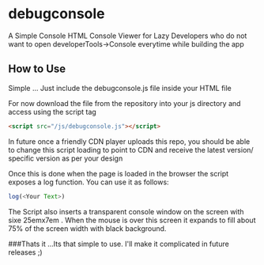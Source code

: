 # debugconsole
A Simple Console HTML Console Viewer for Lazy Developers who do not want to open developerTools->Console everytime while building the app

## How to Use
Simple ... Just include the debugconsole.js file inside your HTML file

For now download the file from the repository into your js directory and access using the script tag

```html
<script src="/js/debugconsole.js"></script>
```

In future once a friendly CDN player uploads this repo, you should be able to change this script loading to point to CDN and receive the latest version/ specific version as per your design

Once this is done when the page is loaded in the browser the script exposes a log function. You can use it as follows:

```javascript
log(<Your Text>)
```

The Script also inserts a transparent console window on the screen with sixe 25emx7em . When the mouse is over this screen it expands to fill about 75% of the screen width with black background.

###Thats it ...Its that simple to use. I'll make it complicated in future releases ;)
